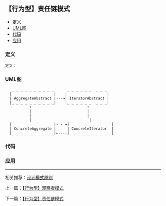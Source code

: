 

## 【行为型】责任链模式

*   [定义](#define)
*   [UML图](#UML)
*   [代码](#code)
*   [应用](#app)






<h3 id="define">定义</h3>

    定义：




<h3 id="UML">UML图</h3>

       _ _ _ _ _ _ _ _ _ _      _ _ _ _ _ _  _ _ _
      |                   |    |                  |
      | AggregateAbstract |---→| IteratorAbstract |
      |_ _ _ _ _ _ _ _ _ _|    |_ _ _ _ _ _  _ _ _|
               ↑                         ↑
               |                         |
               |                         |
       _ _ _ _ |_ _  _ _ _       _ _ _ _ _|_ _ _ _ _
      |                   |- - →|                   |
      | ConcreteAggregate |     | ConcreteIterator  |
      |_ _ _ _ _ _ _ _ _ _|←----|_ _ _ _ _ _ _ _ _ _|



<h3 id="code">代码</h3>




<h3 id="app">应用</h3>



***

相关推荐：[设计模式原则](./Principle)


上一篇：[【行为型】观察者模式](./Observer)

下一篇：[【行为型】责任链模式](./ResponsibilityChain)







